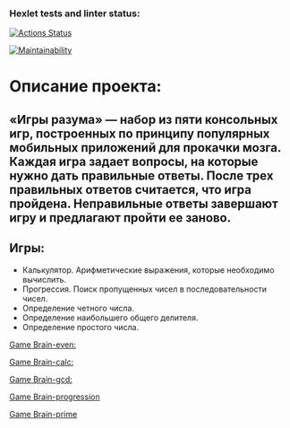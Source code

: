 ### Hexlet tests and linter status:
[![Actions Status](https://github.com/Disv-23/frontend-project-44/workflows/hexlet-check/badge.svg)](https://github.com/Disv-23/frontend-project-44/actions)

[![Maintainability](https://api.codeclimate.com/v1/badges/1bfab0f4e521174e44ce/maintainability)](https://codeclimate.com/github/Disv-23/frontend-project-44/maintainability)

# Описание проекта:
## «Игры разума» — набор из пяти консольных игр, построенных по принципу популярных мобильных приложений для прокачки мозга. Каждая игра задает вопросы, на которые нужно дать правильные ответы. После трех правильных ответов считается, что игра пройдена. Неправильные ответы завершают игру и предлагают пройти ее заново. 

## Игры:
* Калькулятор. Арифметические выражения, которые необходимо вычислить.
* Прогрессия. Поиск пропущенных чисел в последовательности чисел.
* Определение четного числа.
* Определение наибольшего общего делителя.
* Определение простого числа.

[Game Brain-even: ](https://asciinema.org/a/qXrtz0Ii5vuq8y6jMOIvLb5Ww)

[Game Brain-calc:](https://asciinema.org/a/XfKdVthcrmxKGmgDKftcOJBLX)

[Game Brain-gcd:](https://asciinema.org/a/EqRBDFU0PNveRYcOprxk9dQIr)

[Game Brain-progression](https://asciinema.org/a/jxY3wWMOS4xb18EOp4BIQX9P9)

[Game Brain-prime](https://asciinema.org/a/cMUYoPxCpMRiIbnfeLRUwC5bm)

